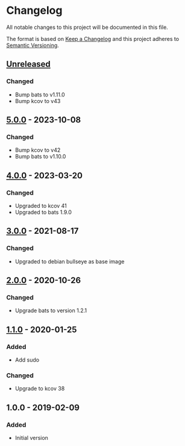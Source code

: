 # Changelog

All notable changes to this project will be documented in this file.

The format is based on [Keep a Changelog](http://keepachangelog.com/en/1.0.0/)
and this project adheres to [Semantic Versioning](http://semver.org/spec/v2.0.0.html).

## [Unreleased]
### Changed
- Bump bats to v1.11.0
- Bump kcov to v43

## [5.0.0] - 2023-10-08
### Changed
- Bump kcov to v42
- Bump bats to v1.10.0

## [4.0.0] - 2023-03-20
### Changed
- Upgraded to kcov 41
- Upgraded to bats 1.9.0

## [3.0.0] - 2021-08-17
### Changed
- Upgraded to debian bullseye as base image

## [2.0.0] - 2020-10-26
### Changed
- Upgrade bats to version 1.2.1

## [1.1.0] - 2020-01-25
### Added
- Add sudo

### Changed
- Upgrade to kcov 38

## 1.0.0 - 2019-02-09
### Added
- Initial version

[Unreleased]: https://github.com/particleflux/circleci-bats-kcov/compare/5.0.0...HEAD
[5.0.0]: https://github.com/particleflux/circleci-bats-kcov/compare/4.0.0...5.0.0
[4.0.0]: https://github.com/particleflux/circleci-bats-kcov/compare/3.0.0...4.0.0
[3.0.0]: https://github.com/particleflux/circleci-bats-kcov/compare/2.0.0...3.0.0
[2.0.0]: https://github.com/particleflux/circleci-bats-kcov/compare/1.1.0...2.0.0
[1.1.0]: https://github.com/particleflux/circleci-bats-kcov/compare/1.0.0...1.1.0
